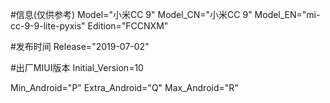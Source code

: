 #信息(仅供参考)
Model="小米CC 9"
Model_CN="小米CC 9"
Model_EN="mi-cc-9-9-lite-pyxis"
Edition="FCCNXM"

#发布时间
Release="2019-07-02"

#出厂MIUI版本
Initial_Version=10

Min_Android="P"
Extra_Android="Q"
Max_Android="R"
